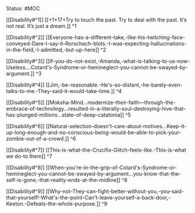 Status: #MOC

[[Disability#^1]]
[[+1+17+Try to touch the past. Try to deal with the past. It’s not real. It’s just a dream.]] ^1

[[Disability#^2]]
[[Everyone-has-a-different-take,-like-his-twitching-face-conveyed-Dare-I-say-it-Rorschach-blots.-I-was-expecting-hallucinations-in-the-field,-I-admitted,-but-up-here]] ^2

[[Disability#^3]]
[[If-you-do-not-exist,-Amanda,-what-is-talking-to-us-now-Useless....Cotard's-Syndrome-or-hemineglect-you-cannot-be-swayed-by-argument.]] ^3

[[Disability#^4]]
[[Jim,-be-reasonable.-He's-so-distant,-he-barely-even-talks-to-me.-They-said-it-would-take-time.]] ^4

[[Disability#^5]]
[[Moksha-Mind...modernize-their-faith—through-the-embrace-of-technology...resulted-in-a-literally-soul-destroying-hive-that-has-plunged-millions...state-of-deep-catatonia]] ^5

[[Disability#^6]]
[[Natural-selection-doesn't-care-about-motives...Keep-it-up-long-enough-and-no-conscious-being-would-be-able-to-pick-your-zombie-out-of-a-crowd.]] ^6

[[Disability#^7]]
[[This-is-what-the-Crucifix-Glitch-feels-like.-This-is-what we do-to them]] ^7

[[Disability#^8]]
[[When-you're-in-the-grip-of-Cotard's-Syndrome-or-hemineglect-you-cannot-be-swayed-by-argument...you-know-that-the-self-is-gone,-that-reality-ends-at-the-midline]] ^8

[[Disability#^9]]
[[Why-not-They-can-fight-better-without-you,-you-said-that-yourself!-What's-the-point-Can't-leave-yourself-a-back-door,-Keeton.-Defeats-the-whole-purpose.]] ^9